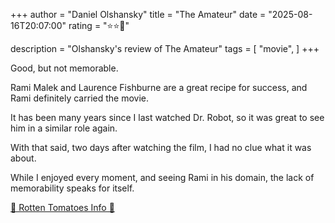 +++
author = "Daniel Olshansky"
title = "The Amateur"
date = "2025-08-16T20:07:00"
rating = "⭐⭐🌟"

description = "Olshansky's review of The Amateur"
tags = [
    "movie",
]
+++


Good, but not memorable.

Rami Malek and Laurence Fishburne are a great recipe for success, and Rami
definitely carried the movie.

It has been many years since I last watched Dr. Robot, so it was great to see
him in a similar role again.

With that said, two days after watching the film, I had no clue what it was about.

While I enjoyed every moment, and seeing Rami in his domain, the lack of memorability speaks for itself.

[🍅 Rotten Tomatoes Info 🍅](https://www.rottentomatoes.com/m/the_amateur_2025)
